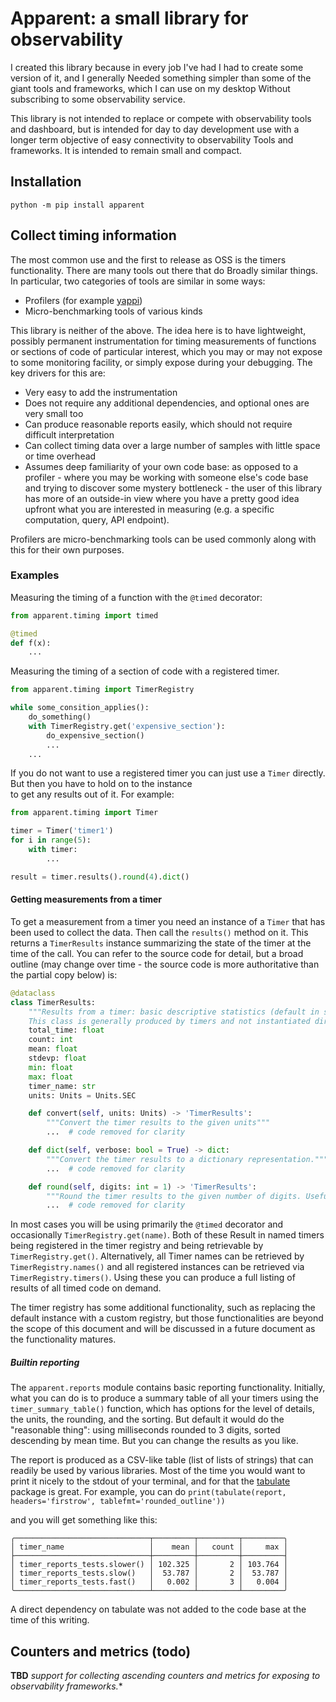 # Apparent: a small library for observability

I created this library because in every job I've had I had to create some version of it, and I generally
Needed something simpler than some of the giant tools and frameworks, which I can use on my desktop
Without subscribing to some observability service.

This library is not intended to replace or compete with observability tools and dashboard, but is intended 
for day to day development use with a longer term objective of easy connectivity to observability 
Tools and frameworks. It is intended to remain small and compact.

## Installation

`python -m pip install apparent`

## Collect timing information

The most common use and the first to release as OSS is the timers functionality. There are many tools out there that do
Broadly similar things. In particular, two categories of tools are similar in some ways:

* Profilers (for example [yappi](https://github.com/sumerc/yappi))
* Micro-benchmarking tools of various kinds

This library is neither of the above. The idea here is to have lightweight, possibly permanent instrumentation for timing measurements of functions or sections of code of particular interest, which you may or may not expose to some 
monitoring facility, or simply expose during your debugging. The key drivers for this are:

* Very easy to add the instrumentation
* Does not require any additional dependencies, and optional ones are very small too
* Can produce reasonable reports easily, which should not require difficult interpretation
* Can collect timing data over a large number of samples with little space or time overhead
* Assumes deep familiarity of your own code base: as opposed to a profiler - where you may be working with someone else's
  code base and trying to discover some mystery bottleneck - the user of this library has more of an outside-in view
  where you have a pretty good idea upfront what you are interested in measuring (e.g. a specific computation, query, API endpoint).

Profilers are micro-benchmarking tools can be used commonly along with this for their own purposes.

### Examples

Measuring the timing of a function with the `@timed` decorator:

```python
from apparent.timing import timed

@timed
def f(x):
    ... 
```

Measuring the timing of a section of code with a registered timer.

```python
from apparent.timing import TimerRegistry

while some_consition_applies():
    do_something()
    with TimerRegistry.get('expensive_section'):
        do_expensive_section()
        ...
    ...
```

If you do not want to use a registered timer you can just use a `Timer` directly. But then you have to hold on to the instance  
to get any results out of it. For example:

```python
from apparent.timing import Timer

timer = Timer('timer1')
for i in range(5):
    with timer:
        ...

result = timer.results().round(4).dict()
```

#### Getting measurements from a timer

To get a measurement from a timer you need an instance of a `Timer` that has been used to collect the data. Then call the `results()` method on it. This returns a `TimerResults` instance summarizing the state of the timer at the time of the call. You can refer to the source code for detail, but a broad outline (may change over time - the source code is more authoritative than the partial copy below) is:

```python
@dataclass
class TimerResults:
    """Results from a timer: basic descriptive statistics (default in seconds).
    This class is generally produced by timers and not instantiated directly by library users"""
    total_time: float
    count: int
    mean: float
    stdevp: float
    min: float
    max: float
    timer_name: str
    units: Units = Units.SEC

    def convert(self, units: Units) -> 'TimerResults':
        """Convert the timer results to the given units"""
        ...  # code removed for clarity

    def dict(self, verbose: bool = True) -> dict:
        """Convert the timer results to a dictionary representation."""
        ...  # code removed for clarity

    def round(self, digits: int = 1) -> 'TimerResults':
        """Round the timer results to the given number of digits. Useful for presentation and for comparison."""
        ...  # code removed for clarity
```

In most cases you will be using primarily the `@timed` decorator and occasionally `TimerRegistry.get(name)`. Both of these 
Result in named timers being registered in the timer registry and being retrievable by `TimerRegistry.get()`. Alternatively, all
Timer names can be retrieved by `TimerRegistry.names()` and all registered instances can be retrieved via `TimerRegistry.timers()`.  Using these you can produce a full listing of results of all timed code on demand.

The timer registry has some additional functionality, such as replacing the default instance with a custom registry, but those functionalities are beyond the scope of this document and will be discussed in a future document as the functionality matures.

##### Builtin reporting

The `apparent.reports` module contains basic reporting functionality. Initially, what you can do
is to produce a summary table of all your timers using the `timer_summary_table()` function,
which has options for the level of details, the units, the rounding, and the sorting. But default
it would do the "reasonable thing": using milliseconds rounded to 3 digits, sorted descending by mean 
time. But you can change the results as you like.

The report is produced as a CSV-like table (list of lists of strings) that can readily be used by various
libraries. Most of the time you would want to print it nicely to the stdout of your terminal,
and for that the [tabulate](https://pypi.org/project/tabulate/) package is great. For example, you can do 
`print(tabulate(report, headers='firstrow', tablefmt='rounded_outline'))`

and you will get something like this:

```
╭──────────────────────────────┬─────────┬─────────┬─────────╮
│ timer_name                   │    mean │   count │     max │
├──────────────────────────────┼─────────┼─────────┼─────────┤
│ timer_reports_tests.slower() │ 102.325 │       2 │ 103.764 │
│ timer_reports_tests.slow()   │  53.787 │       2 │  53.787 │
│ timer_reports_tests.fast()   │   0.002 │       3 │   0.004 │
╰──────────────────────────────┴─────────┴─────────┴─────────╯
```

A direct dependency on tabulate was not added to the code base at the time of this writing.

## Counters and metrics (todo)

**TBD** *support for collecting ascending counters and metrics for exposing to observability frameworks.**


